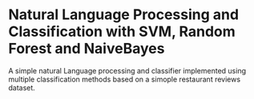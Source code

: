# Natural Language Processing and Classification with SVM, Random Forest and NaiveBayes
A simple natural Language processing and classifier implemented using multiple classification methods based on a simople restaurant reviews dataset.
